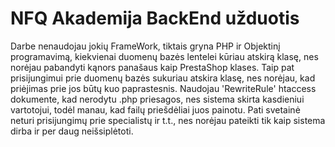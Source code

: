 # NFQ Akademija BackEnd užduotis

Darbe nenaudojau jokių FrameWork, tiktais gryna PHP ir Objektinį programavimą, kiekvienai duomenų bazės lentelei kūriau atskirą klasę, nes norėjau pabandyti kąnors panašaus kaip PrestaShop klases. Taip pat prisijungimui prie duomenų bazės sukuriau atskira klasę, nes norėjau, kad priėjimas prie jos būtų kuo paprastesnis. Naudojau 'RewriteRule' htaccess dokumente, kad nerodytu .php priesagos, nes sistema skirta kasdieniui vartotojui, todėl manau, kad failų priešdėliai juos painotu. Pati svetainė neturi prisijungimų prie specialistų ir t.t., nes norėjau pateikti tik kaip sistema dirba ir per daug neišsiplėtoti.
